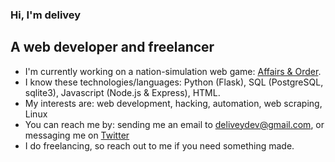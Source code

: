 ### Hi, I'm delivey

## A web developer and freelancer
* I'm currently working on a nation-simulation web game: [Affairs & Order](https://www.reddit.com/r/AffairsAndOrder).
* I know these technologies/languages: Python (Flask), SQL (PostgreSQL, sqlite3), Javascript (Node.js & Express), HTML.
* My interests are: web development, hacking, automation, web scraping, Linux
* You can reach me by: sending me an email to deliveydev@gmail.com, or messaging me on [Twitter](https://twitter.com/delivey2)
* I do freelancing, so reach out to me if you need something made.
<!--
**delivey/delivey** is a ✨ _special_ ✨ repository because its `README.md` (this file) appears on your GitHub profile.
README based on: https://github.com/crhenr/crhenr/blob/master/README.md

or find services I already offer on my [Fiverr](https://www.fiverr.com/delivey) page.
